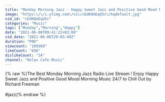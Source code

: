 ```yaml
---
title: "Monday Morning Jazz - Happy Sweet Jazz and Positive Good Mood Morning Music to Chill Out"
image: "https:\/\/i.ytimg.com\/vi\/cEdK8mEqUSc\/hqdefault.jpg"
vid_id: "cEdK8mEqUSc"
categories: "Music"
tags: ["Monday","Morning","Happy"]
date: "2021-06-08T09:41:22+03:00"
vid_date: "2021-06-06T20:03:49Z"
duration: "P0D"
viewcount: "109360"
likeCount: "696"
dislikeCount: "24"
channel: "Relax Cafe Music"
---
```

{% raw %}The Best Monday Morning Jazz Radio Live Stream ! Enjoy Happy Sweet Jazz and Positive Good Mood Morning Music 24/7 to Chill Out by Richard Freeman<br /><br />#jazz{% endraw %}
